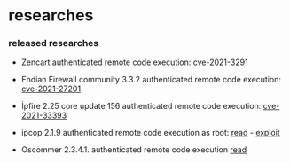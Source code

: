 # researches
### released researches
- Zencart authenticated remote code execution: [cve-2021-3291](https://github.com/MucahitSaratar/zencart_auth_rce_poc)

- Endian Firewall community 3.3.2 authenticated remote code execution: [cve-2021-27201](https://github.com/MucahitSaratar/endian_firewall_authenticated_rce)

- İpfire 2.25 core update 156 authenticated remote code execution: [cve-2021-33393](https://github.com/MucahitSaratar/ipfire-2-25-auth-rce)

- ipcop 2.1.9 authenticated remote code execution as root: [read](https://medium.com/@Mr.deadbeef.py/ipcop-v2-1-9-authenticated-remote-code-execution-358d3590418b) - [exploit](https://github.com/MucahitSaratar/ipcop2.1.9-auth-rce/blob/main/exploit.py)

- Oscommer 2.3.4.1. authenticated remote code execution [read](https://medium.com/@Mr.deadbeef.py/oscommer-2-3-4-1-rce-vulnerability-904260f2ed9a)
